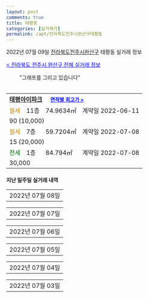 ```yaml
---
layout: post
comments: true
title: 태평동
categories: [실거래가]
permalink: /apt/전라북도전주시완산구태평동
---
```


2022년 07월 09일 <a href="/apt/전라북도전주시완산구">전라북도전주시완산구</a> 태평동 실거래 정보

<a style="color: blue;" href="/apt/전라북도전주시완산구">< 전라북도 전주시 완산구 전체 실거래 정보</a>

<script type="text/javascript">
  google.charts.load('current', {'packages':['corechart']});
  google.charts.setOnLoadCallback(drawChart);

  function drawChart() {
    var data = google.visualization.arrayToDataTable([['거래일', '매매', '전월세', '전매'], ['21-01', 0, 0, 1], ['21-02', 4, 2, 0], ['21-03', 4, 2, 0], ['21-04', 0, 0, 2], ['21-05', 1, 0, 0], ['21-06', 1, 0, 0], ['21-07', 2, 0, 0], ['21-08', 1, 3, 1], ['21-09', 1, 2, 0], ['21-10', 2, 2, 2], ['21-11', 2, 1, 1], ['21-12', 5, 1, 3], ['22-01', 3, 2, 1], ['22-02', 2, 1, 2], ['22-03', 6, 3, 6], ['22-04', 1, 1, 2], ['22-05', 4, 4, 9], ['22-06', 3, 29, 4], ['22-07', 0, 6, 1]]);

    var options = {
      title: '최근 1년간 유형별 거래량 추이',
      legend: { position: 'bottom' }
    };

    setTimeout(function() {
        var chart = new google.visualization.LineChart(document.getElementById('columnchart_material'));
        chart.draw(data, (options));
        document.getElementById('loading').style.display = 'none';
    }, 200);

  }
</script>


<div id="loading" style="z-index:20; display: block; margin-left: 35px">"그래프를 그리고 있습니다"</div>
<div id="columnchart_material" style="width: 95%; margin-left: -35px; display: block"></div>
<!--<div style="width: 95%; margin-left: -35px; display: block">
      <script async src="https://pagead2.googlesyndication.com/pagead/js/adsbygoogle.js?client=ca-pub-3485438051770037"
          crossorigin="anonymous"></script>
      <ins class="adsbygoogle"
          style="display:block"
          data-ad-format="fluid"
          data-ad-layout-key="-fb+5w+4e-db+86"
          data-ad-client="ca-pub-3485438051770037"
          data-ad-slot="1827090281"></ins>
      <script>
          (adsbygoogle = window.adsbygoogle || []).push({});
      </script>
</div>-->
<br>
<table>
  <tr>
    <td colspan="4" style="font-weight: bold;"><a href="/apt/전라북도전주시완산구태평동태평아이파크">태평아이파크</a> &nbsp;&nbsp;&nbsp; <a style="color: blue; font-size: smaller;" href="/apt/전라북도전주시완산구태평동태평아이파크">면적별 최고가 ></a></td>
  </tr>
    
  <tr>
    <td><a style="color: darkgoldenrod">월세</a></td>
    <td>11층</td>
    <td>74.9634㎡</td>
    <td>계약일 2022-06-11</td>
  </tr>
  <tr>
    <td colspan="4">90 (10,000)</td>
  </tr>
    
  <tr>
    <td><a style="color: darkgoldenrod">월세</a></td>
    <td>7층</td>
    <td>59.7204㎡</td>
    <td>계약일 2022-07-08</td>
  </tr>
  <tr>
    <td colspan="4">15 (20,000)</td>
  </tr>
    
  <tr>
    <td><a style="color: darkgreen">전세</a></td>
    <td>1층</td>
    <td>84.794㎡</td>
    <td>계약일 2022-07-08</td>
  </tr>
  <tr>
    <td colspan="4">30,000</td>
  </tr>
    
</table>
    
<div style="margin-top: 20px; margin-bottom: 13px"><b>지난 일주일 실거래 내역</b></div>

  <table style="width: 100%; margin-bottom: 1px">
      <tr class="header">
        <td>2022년 07월 08일</td>
      </tr>
      <tr class="child" style="display: none">
        <td>
            
        <table>
          <tr>
            <td colspan="4" style="font-weight: bold;"><a href="https://search.naver.com/search.naver?query=태평아이파크">태평아이파크</a> &nbsp;&nbsp;&nbsp; <a style="color: blue; font-size: smaller;" href="/apt/전라북도전주시완산구태평동태평아이파크">면적별 최고가 ></a></td>            
          </tr>

          <tr>
            <td><a style="color: darkgreen">전세</a></td>
            <td>7층</td>
            <td>59.7204㎡</td>
            <td>계약일 2022-06-14</td>
          </tr>
          <tr>
            <td colspan="4">22,500</td>
          </tr>
    
          <tr>
            <td><a style="color: darkgreen">전세</a></td>
            <td>3층</td>
            <td>74.8998㎡</td>
            <td>계약일 2022-06-17</td>
          </tr>
          <tr>
            <td colspan="4">25,000</td>
          </tr>
    
        </table>
    
        </td>
      </tr>
  </table>
    
  <table style="width: 100%; margin-bottom: 1px">
      <tr class="header">
        <td>2022년 07월 07일</td>
      </tr>
      <tr class="child" style="display: none">
        <td>
            
        <table>
          <tr>
            <td colspan="4" style="font-weight: bold;"><a href="https://search.naver.com/search.naver?query=태평아이파크">태평아이파크</a> &nbsp;&nbsp;&nbsp; <a style="color: blue; font-size: smaller;" href="/apt/전라북도전주시완산구태평동태평아이파크">면적별 최고가 ></a></td>            
          </tr>

          <tr>
            <td><a style="color: darkgoldenrod">월세</a></td>
            <td>16층</td>
            <td>59.7204㎡</td>
            <td>계약일 2022-07-06</td>
          </tr>
          <tr>
            <td colspan="4">50 (10,000)</td>
          </tr>
    
          <tr>
            <td><a style="color: darkgreen">전세</a></td>
            <td>24층</td>
            <td>84.794㎡</td>
            <td>계약일 2022-06-19</td>
          </tr>
          <tr>
            <td colspan="4">32,500</td>
          </tr>
    
          <tr>
            <td><a style="color: darkgreen">전세</a></td>
            <td>8층</td>
            <td>74.8998㎡</td>
            <td>계약일 2022-07-01</td>
          </tr>
          <tr>
            <td colspan="4">27,000</td>
          </tr>
    
          <tr>
            <td><a style="color: darkgreen">전세</a></td>
            <td>15층</td>
            <td>59.8476㎡</td>
            <td>계약일 2022-07-03</td>
          </tr>
          <tr>
            <td colspan="4"><a style="color: red;">신고가 </a>25,000<br>기존최고가 24,000</td>
          </tr>
    
        </table>
    
        </td>
      </tr>
  </table>
    
  <table style="width: 100%; margin-bottom: 1px">
      <tr class="header">
        <td>2022년 07월 06일</td>
      </tr>
      <tr class="child" style="display: none">
        <td>
            
        <table>
          <tr>
            <td colspan="4" style="font-weight: bold;"><a href="https://search.naver.com/search.naver?query=실거래정보없음">실거래정보없음</a> &nbsp;&nbsp;&nbsp; <a style="color: blue; font-size: smaller;" href="/apt/{real_region}태평동{name_without_space}"></a></td>            
          </tr>

        </table>
    
        </td>
      </tr>
  </table>
    
  <table style="width: 100%; margin-bottom: 1px">
      <tr class="header">
        <td>2022년 07월 05일</td>
      </tr>
      <tr class="child" style="display: none">
        <td>
            
        <table>
          <tr>
            <td colspan="4" style="font-weight: bold;"><a href="https://search.naver.com/search.naver?query=전주태평SKVIEW">전주태평SKVIEW</a> &nbsp;&nbsp;&nbsp; <a style="color: blue; font-size: smaller;" href="/apt/전라북도전주시완산구태평동전주태평SKVIEW">면적별 최고가 ></a></td>            
          </tr>

          <tr>
            <td><a style="color: blue">매매</a></td>
            <td>3층</td>
            <td>135.6783㎡</td>
            <td>계약일 2022-06-13</td>
          </tr>
          <tr>
            <td colspan="4">54,500</td>
          </tr>
    
        </table>
        <table style="margin-top: 5px">
          <tr>
            <td colspan="4" style="font-weight: bold;"><a href="https://search.naver.com/search.naver?query=태평아이파크">태평아이파크</a> &nbsp;&nbsp;&nbsp; <a style="color: blue; font-size: smaller;" href="/apt/전라북도전주시완산구태평동태평아이파크">면적별 최고가 ></a></td>            
          </tr>
    
          <tr>
            <td><a style="color: darkgoldenrod">월세</a></td>
            <td>18층</td>
            <td>59.8476㎡</td>
            <td>계약일 2022-07-02</td>
          </tr>
          <tr>
            <td colspan="4">35 (20,000)</td>
          </tr>
    
          <tr>
            <td><a style="color: darkgreen">전세</a></td>
            <td>3층</td>
            <td>84.794㎡</td>
            <td>계약일 2022-06-04</td>
          </tr>
          <tr>
            <td colspan="4">32,000</td>
          </tr>
    
          <tr>
            <td><a style="color: darkgreen">전세</a></td>
            <td>9층</td>
            <td>59.7204㎡</td>
            <td>계약일 2022-07-02</td>
          </tr>
          <tr>
            <td colspan="4">22,500</td>
          </tr>
    
          <tr>
            <td><a style="color: darkgreen">전세</a></td>
            <td>15층</td>
            <td>59.7204㎡</td>
            <td>계약일 2022-07-02</td>
          </tr>
          <tr>
            <td colspan="4">20,000</td>
          </tr>
    
          <tr>
            <td><a style="color: blue">전매</a></td>
            <td>25층</td>
            <td>74.8998㎡</td>
            <td>계약일 2022-07-04</td>
          </tr>
          <tr>
            <td colspan="4">30,160</td>
          </tr>
    
        </table>
    
        </td>
      </tr>
  </table>
    
  <table style="width: 100%; margin-bottom: 1px">
      <tr class="header">
        <td>2022년 07월 04일</td>
      </tr>
      <tr class="child" style="display: none">
        <td>
            
        <table>
          <tr>
            <td colspan="4" style="font-weight: bold;"><a href="https://search.naver.com/search.naver?query=실거래정보없음">실거래정보없음</a> &nbsp;&nbsp;&nbsp; <a style="color: blue; font-size: smaller;" href="/apt/{real_region}태평동{name_without_space}"></a></td>            
          </tr>

        </table>
    
        </td>
      </tr>
  </table>
    
  <table style="width: 100%; margin-bottom: 1px">
      <tr class="header">
        <td>2022년 07월 03일</td>
      </tr>
      <tr class="child" style="display: none">
        <td>
            
        <table>
          <tr>
            <td colspan="4" style="font-weight: bold;"><a href="https://search.naver.com/search.naver?query=실거래정보없음">실거래정보없음</a> &nbsp;&nbsp;&nbsp; <a style="color: blue; font-size: smaller;" href="/apt/{real_region}태평동{name_without_space}"></a></td>            
          </tr>

        </table>
    
        </td>
      </tr>
  </table>
    

